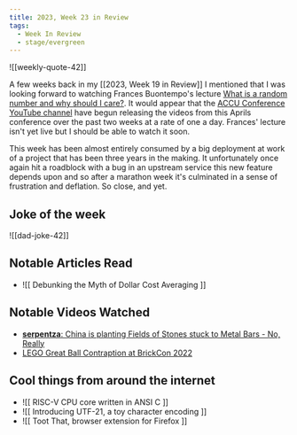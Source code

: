 ```yaml
---
title: 2023, Week 23 in Review
tags:
  - Week In Review
  - stage/evergreen
---
```



![[weekly-quote-42]]

A few weeks back in my [[2023, Week 19 in Review]] I mentioned that I was looking forward to watching Frances Buontempo's lecture [What is a random number and why should I care?](https://conference.accu.org/en/accu2023/public/events/15). It would appear that the [ACCU Conference YouTube channel](https://www.youtube.com/@ACCUConf/videos) have begun releasing the videos from this Aprils conference over the past two weeks at a rate of one a day. Frances' lecture isn't yet live but I should be able to watch it soon.

This week has been almost entirely consumed by a big deployment at work of a project that has been three years in the making. It unfortunately once again hit a roadblock with a bug in an upstream service this new feature depends upon and so after a marathon week it's culminated in a sense of frustration and deflation. So close, and yet.

## Joke of the week
![[dad-joke-42]]

## Notable Articles Read
- ![[ Debunking the Myth of Dollar Cost Averaging ]]

## Notable Videos Watched
- [**serpentza**: China is planting Fields of Stones stuck to Metal Bars - No, Really](https://www.youtube.com/watch?v=AynNsPs9i80)
- [LEGO Great Ball Contraption at BrickCon 2022](https://www.youtube.com/watch?v=VCmwskpxyCg)

## Cool things from around the internet
- ![[ RISC-V CPU core written in ANSI C ]]
- ![[ Introducing UTF-21, a toy character encoding ]]
- ![[ Toot That, browser extension for Firefox ]]
